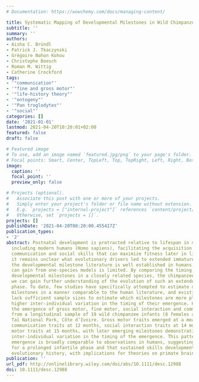```yaml
---
# Documentation: https://wowchemy.com/docs/managing-content/

title: Systematic Mapping of Developmental Milestones in Wild Chimpanzees
subtitle: ''
summary: ''
authors:
- Aisha C. Bründl
- Patrick J. Tkaczynski
- Grégoire Nohon Kohou
- Christophe Boesch
- Roman M. Wittig
- Catherine Crockford
tags:
- '"communication"'
- '"fine and gross motor"'
- '"life-history theory"'
- '"ontogeny"'
- '"Pan troglodytes"'
- '"social"'
categories: []
date: '2021-01-01'
lastmod: 2021-04-20T10:20:01+02:00
featured: false
draft: false

# Featured image
# To use, add an image named `featured.jpg/png` to your page's folder.
# Focal points: Smart, Center, TopLeft, Top, TopRight, Left, Right, BottomLeft, Bottom, BottomRight.
image:
  caption: ''
  focal_point: ''
  preview_only: false

# Projects (optional).
#   Associate this post with one or more of your projects.
#   Simply enter your project's folder or file name without extension.
#   E.g. `projects = ["internal-project"]` references `content/project/deep-learning/index.md`.
#   Otherwise, set `projects = []`.
projects: []
publishDate: '2021-04-20T08:20:00.455417Z'
publication_types:
- '2'
abstract: Postnatal development is protracted relative to lifespan in many primates,
  including modern humans (Homo sapiens), facilitating the acquisition of key motor,
  communication and social skills that can maximize fitness later in life. Nevertheless,
  it remains unclear what evolutionary drivers led to extended immature periods. While
  the developmental milestone literature is well established in humans, insight we
  can gain from one-species models is limited. By comparing the timing of relatable
  developmental milestones in a closely related species, the chimpanzee (Pan troglodytes),
  we can gain further understanding of the evolution of such an extended developmental
  phase. To date, few studies have specifically attempted to estimate developmental
  milestones in a manner comparable to the human literature, and existing studies
  lack sufficient sample sizes to estimate which milestones are more plastic with
  higher inter-individual variation in the timing of their emergence. Here, we describe
  the emergence of gross motor, fine motor, social interaction and communication traits
  from a longitudinal sample of 19 wild chimpanzee infants (8 females and 11 males),
  Taï National Park, Côte d’Ivoire. Gross motor traits emerged at a mean of 4 months,
  communication traits at 12 months, social interaction traits at 14 months and fine
  motor traits at 15 months, with later emerging milestones demonstrating greater
  inter-individual variation in the timing of the emergence. This pattern of milestone
  emergence is broadly comparable to observations in humans, suggesting selection
  for a prolonged infantile phase and that sustained skills development has a deep
  evolutionary history, with implications for theories on primate brain development.
publication: ''
url_pdf: http://onlinelibrary.wiley.com/doi/abs/10.1111/desc.12988
doi: 10.1111/desc.12988
---
```

